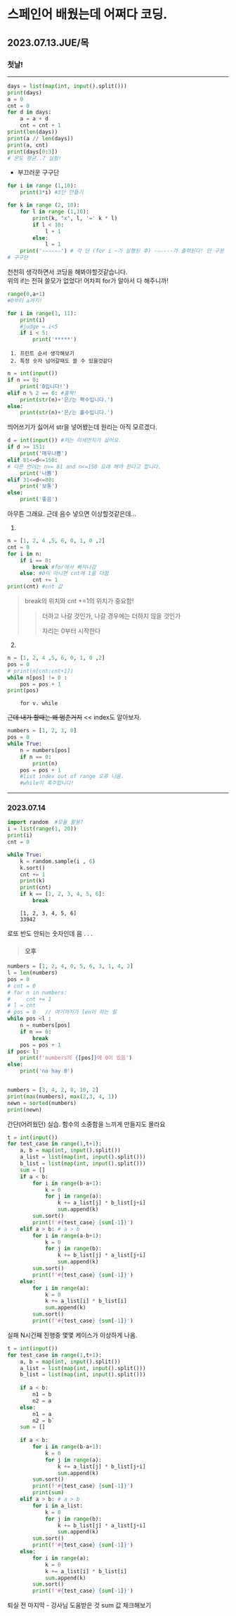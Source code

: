 # 스페인어 배웠는데 어쩌다 코딩.
## 2023.07.13.JUE/목

### 첫날!
---

```python
days = list(map(int, input().split()))
print(days)
a = 0
cnt = 0
for d in days:
    a = a + d
    cnt = cnt + 1
print(len(days))
print(a // len(days))
print(a, cnt)
print(days[0:3])
# 온도 평균..? 실험!
```
- 부끄러운 구구단
```python
for i in range (1,10):
    print(3*i) #3단 만들기

for k in range (2, 10):
    for l in range (1,10):
        print(k, "x", l, '=' k * l)
        if l < 10:
            l + 1
        else:
            l = 1
    print('------') # 각 단 (for i ~가 실행된 후) ------가 출력된다! 단 구분
# 구구단
```
천천히 생각하면서 코딩을 해봐야할것같습니다.<br>
위의 if는 전혀 쓸모가 없었다! 어차피 for가 알아서 다 해주니까!
```python
range(0,a+1)
#0부터 a까지!
```
```python
for i in range(1, 11):
    print(i)
    #judge = i<5
    if i < 5:
        print('*****')
```

     1. 프린트 순서 생각해보기
     2. 특정 숫자 넘어갈때도 쓸 수 있을것같다 


```python
n = int(input())
if n == 0:
    print('0입니다!')
elif n % 2 == 0: #홀짝!
    print(str(n)+'은/는 짝수입니다.')
else:
    print(str(n)+'은/는 홀수입니다.')
```
띄어쓰기가 싫어서 str을 넣어봤는데 원리는 아직 모르겠다.

```python
d = int(input()) #저는 미세먼지가 싫어요.
if d >= 151:
    print('매우나쁨')
elif 81<=d<=150:
# 다른 언어는 n>= 81 and n<=150 요래 해야 한다고 합니다. 
    print('나쁨')
elif 31<=d<=80:
    print('보통')
else:
    print('좋음')
```
아무튼 그래요. 근데 음수 넣으면 이상할것같은데...

1.
```python
n = [1, 2, 4 ,5, 6, 0, 1, 0 ,2]
cnt = 0
for i in n:
    if i == 0:
        break #for에서 빠져나감
    else: #0이 아니면 cnt에 1을 더함
        cnt += 1
print(cnt) #cnt 값
```
> break의 위치와 cnt +=1의 위치가 중요함!
>> 더하고 나갈 것인가, 나갈 경우에는 더하지 않을 것인가 <p>
>> 자리는 0부터 시작한다<br>
2.
```python
n = [1, 2, 4 ,5, 6, 0, 1, 0 ,2]
pos = 0
# print(n[cnt:cnt+1])
while n[pos] != 0 :
    pos = pos + 1 
print(pos)
```
        for v. while 
~~근데 내가 할때는 왜 멈춘거지~~ << index도 알아보자.

```python 
numbers = [1, 2, 3, 0]
pos = 0
while True:
    n = numbers[pos]
    if n == 0:
        print(n)
    pos = pos + 1
    #list index out of range 오류 나옴.
    #while이 폭주합니다!
```
---
### 2023.07.14
```python
import random  #모듈 활용?
i = list(range(1, 20))
print(i)
cnt = 0

while True:
    k = random.sample(i , 6)
    k.sort()
    cnt += 1
    print(k)
    print(cnt)
    if k == [1, 2, 3, 4, 5, 6]:
        break
```
        [1, 2, 3, 4, 5, 6]
        33942
로또 반도 안되는 숫자인데 음 . . .

> #### 오후

```python
numbers = [1, 2, 4, 0, 5, 6, 3, 1, 4, 2]
l = len(numbers)
pos = 0
# cnt = 0
# for n in numbers:
#     cnt += 1
# l = cnt 
# pos = 0   // 여기까지가 len이 하는 일
while pos <l :
    n = numbers[pos]
    if n == 0:
        break
    pos = pos + 1
if pos< l:
    print(f'numbers의 {[pos]}에 0이 있음')
else:
    print('no hay 0')


numbers = [3, 4, 2, 8, 10, 2]
print(max(numbers), max(2,3, 4, 1))
newn = sorted(numbers)
print(newn)
```
간단(어려웠던) 실습. 함수의 소중함을 느끼게 만들지도 몰라요

```python
t = int(input())
for test_case in range(1,t+1):
    a, b = map(int, input().split())
    a_list = list(map(int, input().split()))
    b_list = list(map(int, input().split()))
    sum = []
    if a < b:
        for i in range(b-a+1):
            k = 0
            for j in range(a):
                k += a_list[j] * b_list[j+i]
                sum.append(k)
        sum.sort()
        print(f'#{test_case} {sum[-1]}')
    elif a > b: # a > b
        for i in range(a-b+1):
            k = 0
            for j in range(b):
                k += b_list[j] * a_list[j+i]
                sum.append(k)
        sum.sort()
        print(f'#{test_case} {sum[-1]}')
    else:
        for i in range(a):
            k = 0
            k += a_list[i] * b_list[i]
            sum.append(k)
        sum.sort()
        print(f'#{test_case} {sum[-1]}')
```
실패 N시간째 진행중
몇몇 케이스가 이상하게 나옴.

```python
t = int(input())
for test_case in range(1,t+1):
    a, b = map(int, input().split())
    a_list = list(map(int, input().split()))
    b_list = list(map(int, input().split()))
    
    if a < b:
        n1 = b
        n2 = a
    else:
        n1 = a
        n2 = b`
    sum = []
    
    if a < b:
        for i in range(b-a+1):
            k = 0
            for j in range(a):
                k += a_list[j] * b_list[j+i]
                sum.append(k)
        sum.sort()
        print(f'#{test_case} {sum[-1]}')
        print(sum)
    elif a > b: # a > b
        for i in a_list:
            k = 0
            for j in range(b):
                k += b_list[j] * a_list[j+i]
                sum.append(k)
        sum.sort()
        print(f'#{test_case} {sum[-1]}')
    else:
        for i in range(a):
            k = 0
            k += a_list[i] * b_list[i]
            sum.append(k)
        sum.sort()
        print(f'#{test_case} {sum[-1]}')
```
퇴실 전 마지막 - 강사님 도움받은 것
sum 값 체크해보기